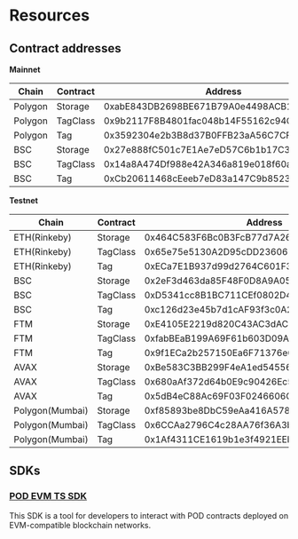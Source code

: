 # Resources

## Contract addresses

**Mainnet**

| Chain | Contract | Address |
| ------------- | ------------- |------------- |
| Polygon|Storage|0xabE843DB2698BE671B79A0e4498ACB1b9B467E3b|
| Polygon|TagClass|0x9b2117F8B4801fac048b14F55162c94C1132A6DF|
| Polygon|Tag|0x3592304e2b3B8d37B0FFB23aA56C7CFF1a2f30C4|
| BSC|Storage|0x27e888fC501c7E1Ae7eD57C6b1b17C3B81004E7a|
| BSC|TagClass|0x14a8A474Df988e42A346a819e018f60af798Ab19|
| BSC|Tag|0xCb20611468cEeeb7eD83a147C9b8523F96cEC986|

**Testnet**

| Chain | Contract | Address |
| ------------- | ------------- |------------- |
| ETH(Rinkeby)|Storage|0x464C583F6Bc0B3FcB77d7A26534473B18EC6Eb24|
| ETH(Rinkeby)|TagClass|0x65e75e5130A2D95cDD236065C7078CAA711fAa9d|
| ETH(Rinkeby)|Tag|0xECa7E1B937d99d2764C601F34eD1EF58BEE577c4|
| BSC|Storage|0x2eF3d463da85F48F0D8A9A059087C98c31D21Bb6|
| BSC|TagClass|0xD5341cc8B1BC711CEf0802D4Da97e7D341e9B1D2|
| BSC|Tag|0xc126d23e45b7d1cAF93f3c0A2B0aC13b860d1533|
| FTM|Storage|0xE4105E2219d820C43AC3dAC39cBE74beFA54eb5C|
| FTM|TagClass|0xfabBEaB199A69F61b603D09AA9066232f2920bD9|
| FTM|Tag|0x9f1ECa2b257150Ea6F71376e0CECa2548B911Dc3|
| AVAX|Storage|0xBe583C3BB299F4eA1ed5455637E96c01035ecbf5|
| AVAX|TagClass|0x680aAf372d64b0E9c90426Ec53c663DF75d95bFf|
| AVAX|Tag|0x5dB4eC88Ac69F03F0246606C55cb9FbC6c279d61|
| Polygon(Mumbai)|Storage|0xf85893be8DbC59eAa416A5781D1b8C9F49398aa4|
| Polygon(Mumbai)|TagClass|0x6CCAa2796C4c28AA76f36A3bc8A56c7D9b8Fae47|
| Polygon(Mumbai)|Tag|0x1Af4311CE1619b1e3f4921EEb7247673d945C8f0|

## SDKs

### [POD EVM TS SDK](build/poddb_evm_sdk_ts.md)
This SDK is a tool for developers to interact with POD contracts deployed on EVM-compatible blockchain networks.
